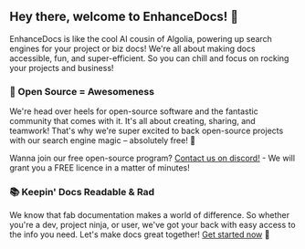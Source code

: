 ## Hey there, welcome to EnhanceDocs! 👋

EnhanceDocs is like the cool AI cousin of Algolia, powering up search engines for your project or biz docs! We're all about making docs accessible, fun, and super-efficient. So you can chill and focus on rocking your projects and business!

### 🎉 Open Source = Awesomeness

We're head over heels for open-source software and the fantastic community that comes with it. It's all about creating, sharing, and teamwork! That's why we're super excited to back open-source projects with our search engine magic – absolutely free! 🚀

Wanna join our free open-source program? [Contact us on discord!](https://www.example.com/apply) - We will grant you a FREE licence in a matter of minutes!

### 📚 Keepin' Docs Readable & Rad

We know that fab documentation makes a world of difference. So whether you're a dev, project ninja, or user, we've got your back with easy access to the info you need. Let's make docs great together! [Get started now](https://enhancedocs.com/sign-up) 🌟
